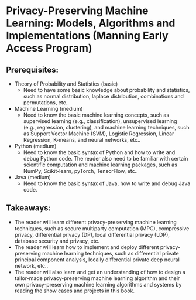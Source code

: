 # Privacy-Preserving Machine Learning: Models, Algorithms and Implementations (Manning Early Access Program)

## Prerequisites:
* Theory of Probability and Statistics (basic)
   * Need to have some basic knowledge about probability and statistics, such as normal distribution, laplace distribution, combinations and permutations, etc..
* Machine Learning (medium)
   * Need to know the basic machine learning concepts, such as supervised learning (e.g., classification), unsupervised learning (e.g., regression, clustering), and machine learning techniques, such as Support Vector Machine (SVM), Logistic Regression, Linear Regression, K-means, and neural networks, etc..
* Python (medium)
   * Need to know the basic syntax of Python and how to write and debug Python code. The reader also need to be familiar with certain scientific computation and machine learning packages, such as NumPy, Scikit-learn, pyTorch, TensorFlow, etc..
* Java (medium)
   * Need to know the basic syntax of Java, how to write and debug Java code. 

## Takeaways:
* The reader will learn different privacy-preserving machine learning techniques, such as secure multiparty computation (MPC), compressive privacy, differential privacy (DP), local differential privacy (LDP), database security and privacy, etc.
*	The reader will learn how to implement and deploy different privacy-preserving machine learning techniques, such as differential private principal component analysis, locally differential private deep neural network, etc..
*	The reader will also learn and get an understanding of how to design a tailor-made privacy-preserving machine learning algorithm and their own privacy-preserving machine learning algorithms and systems by reading the show cases and projects in this book.
